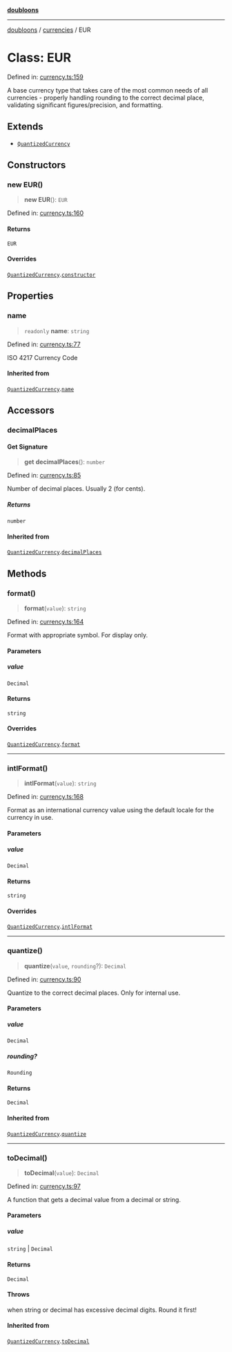 [**doubloons**](../../../../README.md)

***

[doubloons](../../../../globals.md) / [currencies](../README.md) / EUR

# Class: EUR

Defined in: [currency.ts:159](https://github.com/HitchPin/doubloon-ts/blob/189095028324f1b91553de105a1d18d7e4d63f6f/src/currency.ts#L159)

A base currency type that takes care of the most common
needs of all currencies - properly handling rounding to the
correct decimal place, validating significant figures/precision,
and formatting.

## Extends

- [`QuantizedCurrency`](QuantizedCurrency.md)

## Constructors

### new EUR()

> **new EUR**(): `EUR`

Defined in: [currency.ts:160](https://github.com/HitchPin/doubloon-ts/blob/189095028324f1b91553de105a1d18d7e4d63f6f/src/currency.ts#L160)

#### Returns

`EUR`

#### Overrides

[`QuantizedCurrency`](QuantizedCurrency.md).[`constructor`](QuantizedCurrency.md#constructor)

## Properties

### name

> `readonly` **name**: `string`

Defined in: [currency.ts:77](https://github.com/HitchPin/doubloon-ts/blob/189095028324f1b91553de105a1d18d7e4d63f6f/src/currency.ts#L77)

ISO 4217 Currency Code

#### Inherited from

[`QuantizedCurrency`](QuantizedCurrency.md).[`name`](QuantizedCurrency.md#name)

## Accessors

### decimalPlaces

#### Get Signature

> **get** **decimalPlaces**(): `number`

Defined in: [currency.ts:85](https://github.com/HitchPin/doubloon-ts/blob/189095028324f1b91553de105a1d18d7e4d63f6f/src/currency.ts#L85)

Number of decimal places. Usually 2 (for cents).

##### Returns

`number`

#### Inherited from

[`QuantizedCurrency`](QuantizedCurrency.md).[`decimalPlaces`](QuantizedCurrency.md#decimalplaces)

## Methods

### format()

> **format**(`value`): `string`

Defined in: [currency.ts:164](https://github.com/HitchPin/doubloon-ts/blob/189095028324f1b91553de105a1d18d7e4d63f6f/src/currency.ts#L164)

Format with appropriate symbol. For display only.

#### Parameters

##### value

`Decimal`

#### Returns

`string`

#### Overrides

[`QuantizedCurrency`](QuantizedCurrency.md).[`format`](QuantizedCurrency.md#format)

***

### intlFormat()

> **intlFormat**(`value`): `string`

Defined in: [currency.ts:168](https://github.com/HitchPin/doubloon-ts/blob/189095028324f1b91553de105a1d18d7e4d63f6f/src/currency.ts#L168)

Format as an international currency value using the default locale for the currency in use.

#### Parameters

##### value

`Decimal`

#### Returns

`string`

#### Overrides

[`QuantizedCurrency`](QuantizedCurrency.md).[`intlFormat`](QuantizedCurrency.md#intlformat)

***

### quantize()

> **quantize**(`value`, `rounding`?): `Decimal`

Defined in: [currency.ts:90](https://github.com/HitchPin/doubloon-ts/blob/189095028324f1b91553de105a1d18d7e4d63f6f/src/currency.ts#L90)

Quantize to the correct decimal places. Only for internal use.

#### Parameters

##### value

`Decimal`

##### rounding?

`Rounding`

#### Returns

`Decimal`

#### Inherited from

[`QuantizedCurrency`](QuantizedCurrency.md).[`quantize`](QuantizedCurrency.md#quantize)

***

### toDecimal()

> **toDecimal**(`value`): `Decimal`

Defined in: [currency.ts:97](https://github.com/HitchPin/doubloon-ts/blob/189095028324f1b91553de105a1d18d7e4d63f6f/src/currency.ts#L97)

A function that gets a decimal value from a decimal or string.

#### Parameters

##### value

`string` | `Decimal`

#### Returns

`Decimal`

#### Throws

when string or decimal has excessive decimal digits. Round it first!

#### Inherited from

[`QuantizedCurrency`](QuantizedCurrency.md).[`toDecimal`](QuantizedCurrency.md#todecimal)
